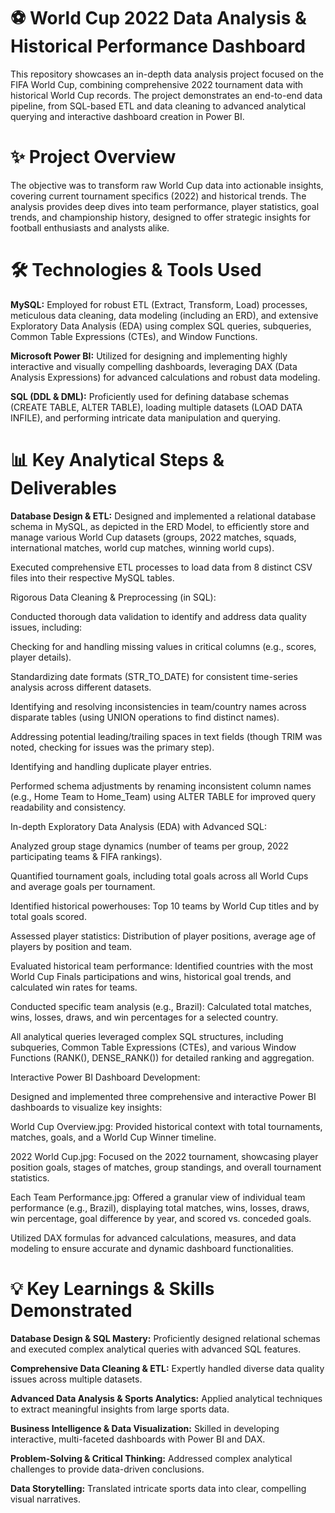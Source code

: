 # ⚽ World Cup 2022 Data Analysis & Historical Performance Dashboard
This repository showcases an in-depth data analysis project focused on the FIFA World Cup, combining comprehensive 2022 tournament data with historical World Cup records. The project demonstrates an end-to-end data pipeline, from SQL-based ETL and data cleaning to advanced analytical querying and interactive dashboard creation in Power BI.

# ✨ Project Overview
The objective was to transform raw World Cup data into actionable insights, covering current tournament specifics (2022) and historical trends. The analysis provides deep dives into team performance, player statistics, goal trends, and championship history, designed to offer strategic insights for football enthusiasts and analysts alike.

# 🛠️ Technologies & Tools Used
**MySQL:**
Employed for robust ETL (Extract, Transform, Load) processes, meticulous data cleaning, data modeling (including an ERD), and extensive Exploratory Data Analysis (EDA) using complex SQL queries, subqueries, Common Table Expressions (CTEs), and Window Functions.

**Microsoft Power BI:**
Utilized for designing and implementing highly interactive and visually compelling dashboards, leveraging DAX (Data Analysis Expressions) for advanced calculations and robust data modeling.

**SQL (DDL & DML):**
Proficiently used for defining database schemas (CREATE TABLE, ALTER TABLE), loading multiple datasets (LOAD DATA INFILE), and performing intricate data manipulation and querying.

# 📊 Key Analytical Steps & Deliverables

**Database Design & ETL:**
Designed and implemented a relational database schema in MySQL, as depicted in the ERD Model, to efficiently store and manage various World Cup datasets (groups, 2022 matches, squads, international matches, world cup matches, winning world cups).

Executed comprehensive ETL processes to load data from 8 distinct CSV files into their respective MySQL tables.

Rigorous Data Cleaning & Preprocessing (in SQL):

Conducted thorough data validation to identify and address data quality issues, including:

Checking for and handling missing values in critical columns (e.g., scores, player details).

Standardizing date formats (STR_TO_DATE) for consistent time-series analysis across different datasets.

Identifying and resolving inconsistencies in team/country names across disparate tables (using UNION operations to find distinct names).

Addressing potential leading/trailing spaces in text fields (though TRIM was noted, checking for issues was the primary step).

Identifying and handling duplicate player entries.

Performed schema adjustments by renaming inconsistent column names (e.g., Home Team to Home_Team) using ALTER TABLE for improved query readability and consistency.

In-depth Exploratory Data Analysis (EDA) with Advanced SQL:

Analyzed group stage dynamics (number of teams per group, 2022 participating teams & FIFA rankings).

Quantified tournament goals, including total goals across all World Cups and average goals per tournament.

Identified historical powerhouses: Top 10 teams by World Cup titles and by total goals scored.

Assessed player statistics: Distribution of player positions, average age of players by position and team.

Evaluated historical team performance: Identified countries with the most World Cup Finals participations and wins, historical goal trends, and calculated win rates for teams.

Conducted specific team analysis (e.g., Brazil): Calculated total matches, wins, losses, draws, and win percentages for a selected country.

All analytical queries leveraged complex SQL structures, including subqueries, Common Table Expressions (CTEs), and various Window Functions (RANK(), DENSE_RANK()) for detailed ranking and aggregation.

Interactive Power BI Dashboard Development:

Designed and implemented three comprehensive and interactive Power BI dashboards to visualize key insights:

World Cup Overview.jpg: Provided historical context with total tournaments, matches, goals, and a World Cup Winner timeline.

2022 World Cup.jpg: Focused on the 2022 tournament, showcasing player position goals, stages of matches, group standings, and overall tournament statistics.

Each Team Performance.jpg: Offered a granular view of individual team performance (e.g., Brazil), displaying total matches, wins, losses, draws, win percentage, goal difference by year, and scored vs. conceded goals.

Utilized DAX formulas for advanced calculations, measures, and data modeling to ensure accurate and dynamic dashboard functionalities.



# 💡 Key Learnings & Skills Demonstrated 
**Database Design & SQL Mastery:**
Proficiently designed relational schemas and executed complex analytical queries with advanced SQL features.

**Comprehensive Data Cleaning & ETL:**
Expertly handled diverse data quality issues across multiple datasets.

**Advanced Data Analysis & Sports Analytics:**
Applied analytical techniques to extract meaningful insights from large sports data.

**Business Intelligence & Data Visualization:**
Skilled in developing interactive, multi-faceted dashboards with Power BI and DAX.

**Problem-Solving & Critical Thinking:**
Addressed complex analytical challenges to provide data-driven conclusions.

**Data Storytelling:**
Translated intricate sports data into clear, compelling visual narratives.
